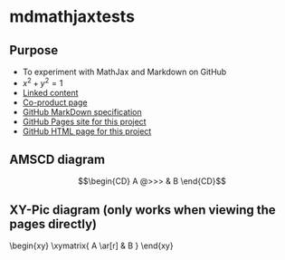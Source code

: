 # mdmathjaxtests
<!-- the scripts do not load when editing on GitHub, but they do load when viewing the site page -->
<script>
 MathJax = {
  loader: {
   load: ['[custom]/xypic.js'],
   paths: {custom: 'https://cdn.jsdelivr.net/gh/sonoisa/XyJax-v3@3.0.1/build/'}
  },
  tex: {
   inlineMath: [['$', '$'], ['\\(', '\\)']],
   packages: {'[+]': ['xypic']}
  }
 };
</script>
<script type="text/javascript" id="MathJax-script" async src="https://cdn.jsdelivr.net/npm/mathjax@3/es5/tex-chtml-full.js"></script>

Purpose
-------

* To experiment with MathJax and Markdown on GitHub 
* $x^2+y^2=1$
* [Linked content](linked.html)
* [Co-product page](diagrams/coproduct.html)
* [GitHub MarkDown specification](https://github.github.com/gfm/)
* [GitHub Pages site for this project](https://yorickhardy.github.io/mdmathjaxtests/)
* [GitHub HTML page for this project](https://yorickhardy.github.io/mdmathjaxtests/xypic.html)

AMSCD diagram
-------------

$$\begin{CD} A @>>> & B \end{CD}$$

XY-Pic diagram (only works when viewing the pages directly)
--------------

\begin{xy}
 \xymatrix{ A \ar[r] & B }
\end{xy}
